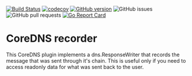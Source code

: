 [![Build Status](https://travis-ci.org/tomsanbear/recorder.svg?branch=master)](https://travis-ci.org/tomsanbear/recorder) [![codecov](https://codecov.io/gh/tomsanbear/recorder/branch/master/graph/badge.svg)](https://codecov.io/gh/tomsanbear/recorder) [![GitHub version](https://badge.fury.io/gh/tomsanbear%2Frecorder.svg)](https://badge.fury.io/gh/tomsanbear%2Frecorder) ![GitHub issues](https://img.shields.io/github/issues/tomsanbear/recorder.svg) ![GitHub pull requests](https://img.shields.io/github/issues-pr/tomsanbear/recorder.svg) [![Go Report Card](https://goreportcard.com/badge/github.com/tomsanbear/recorder)](https://goreportcard.com/report/github.com/tomsanbear/recorder)


# CoreDNS recorder

This CoreDNS plugin implements a dns.ResponseWriter that records the message that was sent through it's chain. This is useful only if you need to access readonly data for what was sent back to the user. 